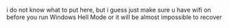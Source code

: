 i do not know what to put here, but i guess just make sure u have wifi on before you run Windows Hell Mode or it will be almost impossible to recover
